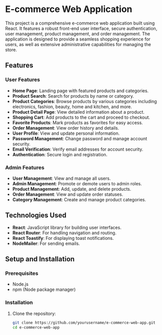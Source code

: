 # E-commerce Web Application

This project is a comprehensive e-commerce web application built using React. It features a robust front-end user interface, secure authentication, user management, product management, and order management. The application is designed to provide a seamless shopping experience for users, as well as extensive administrative capabilities for managing the store.

## Features

### User Features
- **Home Page**: Landing page with featured products and categories.
- **Product Search**: Search for products by name or category.
- **Product Categories**: Browse products by various categories including electronics, fashion, beauty, home and kitchen, and more.
- **Product Detail Page**: View detailed information about a product.
- **Shopping Cart**: Add products to the cart and proceed to checkout.
- **Favorite Products**: Mark products as favorites for easy access.
- **Order Management**: View order history and details.
- **User Profile**: View and update personal information.
- **Password Management**: Change password and manage account security.
- **Email Verification**: Verify email addresses for account security.
- **Authentication**: Secure login and registration.

### Admin Features
- **User Management**: View and manage all users.
- **Admin Management**: Promote or demote users to admin roles.
- **Product Management**: Add, update, and delete products.
- **Order Management**: View and update order statuses.
- **Category Management**: Create and manage product categories.

## Technologies Used
- **React**: JavaScript library for building user interfaces.
- **React Router**: For handling navigation and routing.
- **React Toastify**: For displaying toast notifications.
- **NodeMailer**: For sending emails.

## Setup and Installation

### Prerequisites
- Node.js
- npm (Node package manager)

### Installation

1. Clone the repository:
   ```bash
   git clone https://github.com/yourusername/e-commerce-web-app.git
   cd e-commerce-web-app
